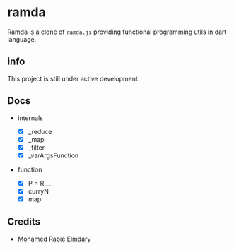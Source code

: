 # ramda

Ramda is a clone of `ramda.js` providing functional programming utils in dart language.

## info

This project is still under active development.

## Docs

- internals

  - [x] \_reduce
  - [x] \_map
  - [x] \_filter
  - [x] \_varArgsFunction

- function
  - [x] P = R.\_\_
  - [x] curryN
  - [x] map

## Credits

- [Mohamed Rabie Elmdary](https://github.com/MohamedElmdary)
